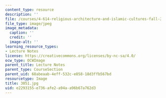 ```yaml
---
content_type: resource
description: ''
file: /courses/4-614-religious-architecture-and-islamic-cultures-fall-2002/e2293155e736afe2a94aa96b67a762d3_3051.jpg
file_type: image/jpeg
image_metadata:
  caption: ''
  credit: ''
  image-alt: ''
learning_resource_types:
- Lecture Notes
license: https://creativecommons.org/licenses/by-nc-sa/4.0/
ocw_type: OCWImage
parent_title: Lecture Notes
parent_type: CourseSection
parent_uid: 68abeaab-4eff-532c-e858-18d3ffb567bd
resourcetype: Image
title: 3051.jpg
uid: e2293155-e736-afe2-a94a-a96b67a762d3
---
```

